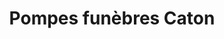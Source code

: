 ---
title: "Pompes funèbres Caton"
url: /checy/pompes-funebres-caton/
shop: directeurs de funérailles
---